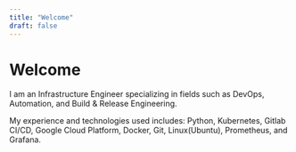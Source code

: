 ```yaml
---
title: "Welcome"
draft: false
---
```


# Welcome
I am an Infrastructure Engineer specializing in fields such as DevOps, Automation, and Build & Release Engineering.

My experience and technologies used includes: Python, Kubernetes, Gitlab CI/CD, Google Cloud Platform, Docker, Git, Linux(Ubuntu), Prometheus, and Grafana.
